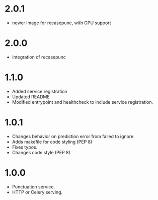 # 2.0.1
- newer image for recasepunc, with GPU support

# 2.0.0
- Integration of recasepunc

# 1.1.0
- Added service registration
- Updated README
- Modified entrypoint and healthcheck to include service registration.

# 1.0.1
- Changes behavior on prediction error from failed to ignore.
- Adds makefile for code styling (PEP 8)
- Fixes typos.
- Changes code style (PEP 8)

# 1.0.0
- Punctuation service.
- HTTP or Celery serving.